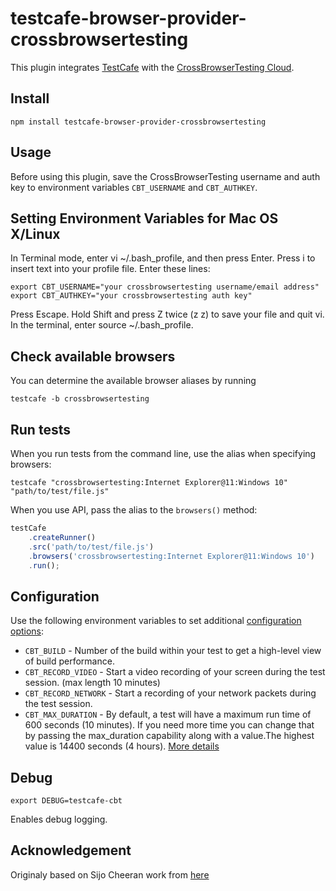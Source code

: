 # testcafe-browser-provider-crossbrowsertesting

This plugin integrates [TestCafe](http://devexpress.github.io/testcafe) with the [CrossBrowserTesting Cloud](https://crossbrowsertesting.com).

## Install

```
npm install testcafe-browser-provider-crossbrowsertesting
```

## Usage

Before using this plugin, save the CrossBrowserTesting username and auth key to environment variables `CBT_USERNAME` and `CBT_AUTHKEY`.

## Setting Environment Variables for Mac OS X/Linux

In Terminal mode, enter vi ~/.bash_profile, and then press Enter.
Press i to insert text into your profile file.
Enter these lines:

```
export CBT_USERNAME="your crossbrowsertesting username/email address"
export CBT_AUTHKEY="your crossbrowsertesting auth key"
```

Press Escape.
Hold Shift and press Z twice (z z) to save your file and quit vi.
In the terminal, enter source ~/.bash_profile.

## Check available browsers

You can determine the available browser aliases by running

```
testcafe -b crossbrowsertesting
```

## Run tests

When you run tests from the command line, use the alias when specifying browsers:

```
testcafe "crossbrowsertesting:Internet Explorer@11:Windows 10" "path/to/test/file.js"
```

When you use API, pass the alias to the `browsers()` method:

```js
testCafe
    .createRunner()
    .src('path/to/test/file.js')
    .browsers('crossbrowsertesting:Internet Explorer@11:Windows 10')
    .run();
```

## Configuration

Use the following environment variables to set additional [configuration options](https://help.crossbrowsertesting.com/selenium-testing/tutorials/crossbrowsertesting-automation-capabilities/):

-   `CBT_BUILD` - Number of the build within your test to get a high-level view of build performance.
-   `CBT_RECORD_VIDEO` - Start a video recording of your screen during the test session. (max length 10 minutes)
-   `CBT_RECORD_NETWORK` - Start a recording of your network packets during the test session.
-   `CBT_MAX_DURATION` - By default, a test will have a maximum run time of 600 seconds (10 minutes). If you need more time you can change that by passing the max_duration capability along with a value.The highest value is 14400 seconds (4 hours). [More details](https://help.crossbrowsertesting.com/selenium-testing/faq/default-duration-selenium-test-timeout-information/)

## Debug

```
export DEBUG=testcafe-cbt
```

Enables debug logging.

## Acknowledgement

Originaly based on Sijo Cheeran work from [here](https://github.com/sijosyn/testcafe-browser-provider-crossbrowsertesting)
